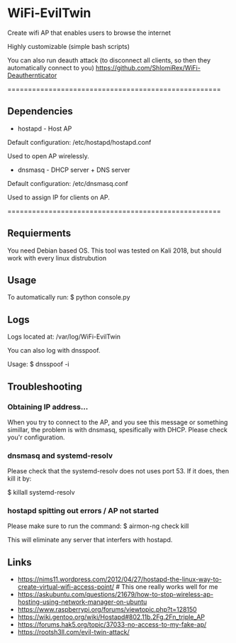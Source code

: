 # WiFi-EvilTwin 
Create wifi AP that enables users to browse the internet

Highly customizable (simple bash scripts)

You can also run deauth attack (to disconnect all clients, so then they automatically connect to you)
https://github.com/ShlomiRex/WiFi-Deauthernticator

====================================================

## Dependencies

* hostapd - Host AP

Default configuration: /etc/hostapd/hostapd.conf

Used to open AP wirelessly.


* dnsmasq - DHCP server + DNS server

Default configuration: /etc/dnsmasq.conf

Used to assign IP for clients on AP.

====================================================

## Requierments 

You need Debian based OS. This tool was tested on Kali 2018, but should work with every linux distrubution

## Usage 

To automatically run:
$ python console.py


## Logs 
Logs located at:
/var/log/WiFi-EvilTwin

You can also log with dnsspoof.

Usage:
$ dnsspoof -i <name of interface of AP>


## Troubleshooting

### Obtaining IP address...
When you try to connect to the AP, and you see this message or something simillar, the problem is with dnsmasq, spesifically with DHCP. Please check you'r configuration.

### dnsmasq and systemd-resolv
Please check that the systemd-resolv does not uses port 53. If it does, then kill it by:

$ killall systemd-resolv

### hostapd spitting out errors / AP not started
Please make sure to run the command:
$ airmon-ng check kill

This will eliminate any server that interfers with hostapd.


## Links 
* https://nims11.wordpress.com/2012/04/27/hostapd-the-linux-way-to-create-virtual-wifi-access-point/             # This one really works well for me
* https://askubuntu.com/questions/21679/how-to-stop-wireless-ap-hosting-using-network-manager-on-ubuntu
* https://www.raspberrypi.org/forums/viewtopic.php?t=128150
* https://wiki.gentoo.org/wiki/Hostapd#802.11b.2Fg.2Fn_triple_AP
* https://forums.hak5.org/topic/37033-no-access-to-my-fake-ap/
* https://rootsh3ll.com/evil-twin-attack/
